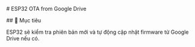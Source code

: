 \# ESP32 OTA from Google Drive



\## 🧠 Mục tiêu

ESP32 sẽ kiểm tra phiên bản mới và tự động cập nhật firmware từ Google Drive nếu có.



